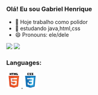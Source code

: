 ### Olá! Eu sou Gabriel Henrique 

- 🔭 Hoje trabalho como polidor 
- 🌱 estudando java,html,css
- 😄 Pronouns: ele/dele

<div> 
 
 <img height="180em" src="https://github-readme-stats.vercel.app/api?username=Bielkl&show_icons=true&theme=github_dark&include_all_commits=true&count_private=true"/>
  <img height="180em" src="https://github-readme-stats.vercel.app/api/top-langs/?username=Bielkl&layout=compact&langs_count=7&theme=github_dark"/>
</div>
<h3 align="left">Languages:</h3>



<a href="https://www.w3.org/html/" target="_blank"> <img src="https://raw.githubusercontent.com/devicons/devicon/master/icons/html5/html5-original-wordmark.svg" alt="html5" width="40" height="40"/> </a>
<a href=""> <img src="https://raw.githubusercontent.com/devicons/devicon/master/icons/css3/css3-original-wordmark.svg" alt="CSS3" width="40" height="40"/>
